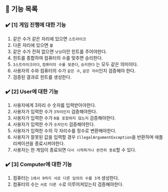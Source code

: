 ## 🚀 기능 목록
### ✔️ [1] 게임 진행에 대한 기능
1. 같은 수가 같은 자리에 있으면 `스트라이크`
2. 다른 자리에 있으면 `볼`
3. 같은 수가 전혀 없으면 `낫싱`이란 힌트를 주어야한다.
4. 힌트를 종합하여 컴퓨터의 수를 맞추면 승리한다.
5. `3스트라이크이다`, `컴퓨터의 수를 맞춘다`, `승리한다` 는 모두 같은 의미이다.
6. 사용자의 수와 컴퓨터의 수가 `같은 수`, `같은 자리`인지 검증해야 한다.
7. 검증된 결과로 힌트를 생성한다.

### ✔️ [2] User에 대한 기능
1. 사용자에게 3자리 수 숫자를 입력받아야한다.
2. 사용자가 입력한 수가 `3자리인지` 검증해야한다.
3. 사용자가 입력한 수가 `0을 포함하지 않는지` 검증해야한다.
4. 사용자가 입력한 수가 `숫자인지` 검증해야한다.
5. 사용자가 입력한 수의 각 자리수를 정수로 변환해야한다.
6. 사용자가 잘못된 값을 입력할 경우 `IllegalArgumentException`을 반환하며 애플리케이션을 종료시켜야한다.
7. 사용자는 한 게임이 종료되면 `다시 시작하거나 완전히 종료`할 수 있다.

### ✔️ [3] Computer에 대한 기능
1. 컴퓨터는 `1에서 9까지 서로 다른 임의의 수를 3개` 생성한다.
2. 컴퓨터의 수는 `서로 다른 수`로 이루어져있는지 검증해야한다.
